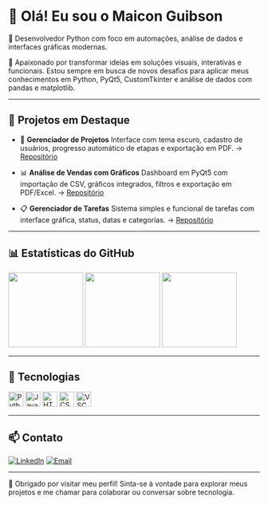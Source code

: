 # 👋 Olá! Eu sou o Maicon Guibson

🎯 Desenvolvedor Python com foco em automações, análise de dados e interfaces gráficas modernas.

🔧 Apaixonado por transformar ideias em soluções visuais, interativas e funcionais. Estou sempre em busca de novos desafios para aplicar meus conhecimentos em Python, PyQt5, CustomTkinter e análise de dados com pandas e matplotlib.

---

## 🚀 Projetos em Destaque

- 🎯 **Gerenciador de Projetos**
  Interface com tema escuro, cadastro de usuários, progresso automático de etapas e exportação em PDF.
  → [Repositório](https://github.com/1246464/Gerenciador_de_Projetos)

- 📊 **Análise de Vendas com Gráficos**
  Dashboard em PyQt5 com importação de CSV, gráficos integrados, filtros e exportação em PDF/Excel.
  → [Repositório](https://github.com/1246464/Analise-de-vendas)

- 📋 **Gerenciador de Tarefas**
  Sistema simples e funcional de tarefas com interface gráfica, status, datas e categorias.
  → [Repositório](https://github.com/1246464/Gerenciador-de-Tarefas)

---

## 📊 Estatísticas do GitHub

<div align="left">
  <img src="https://github-readme-stats.vercel.app/api?username=1246464&show_icons=true&count_private=true&theme=dracula" height="150"/>
  <img src="https://streak-stats.demolab.com?user=1246464&theme=dracula" height="150"/>
  <img src="https://github-readme-stats.vercel.app/api/top-langs/?username=1246464&layout=compact&theme=dracula" height="150"/>
</div>

---

## 🧰 Tecnologias

<div align="left">
  <img src="https://cdn.jsdelivr.net/gh/devicons/devicon/icons/python/python-original.svg" height="30" alt="Python" />
  <img src="https://cdn.jsdelivr.net/gh/devicons/devicon/icons/javascript/javascript-original.svg" height="30" alt="JavaScript" />
  <img src="https://cdn.jsdelivr.net/gh/devicons/devicon/icons/html5/html5-original.svg" height="30" alt="HTML5" />
  <img src="https://cdn.jsdelivr.net/gh/devicons/devicon/icons/css3/css3-original.svg" height="30" alt="CSS3" />
  <img src="https://cdn.jsdelivr.net/gh/devicons/devicon/icons/vscode/vscode-original.svg" height="30" alt="VSCode" />
</div>

---

## 📫 Contato

[![LinkedIn](https://img.shields.io/badge/LinkedIn-Maicon%20Guibson-blue?style=for-the-badge&logo=linkedin&logoColor=white)](https://www.linkedin.com/in/maicon-guibson/)
[![Email](https://img.shields.io/badge/Gmail-maiconghibison123@gmail.com-red?style=for-the-badge&logo=gmail&logoColor=white)](mailto:maiconghibison123@gmail.com)

---

📌 Obrigado por visitar meu perfil! Sinta-se à vontade para explorar meus projetos e me chamar para colaborar ou conversar sobre tecnologia.

